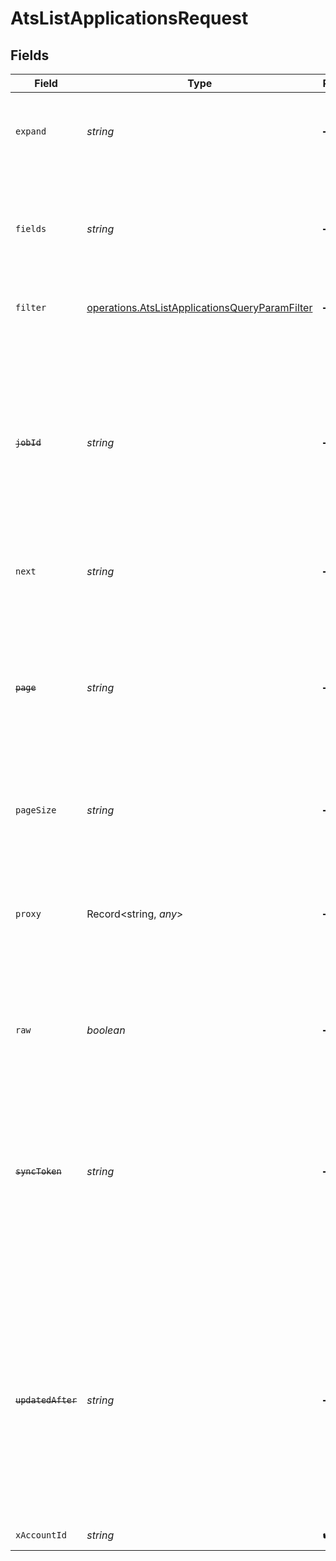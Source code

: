 # AtsListApplicationsRequest


## Fields

| Field                                                                                                                                                                                                                                                                              | Type                                                                                                                                                                                                                                                                               | Required                                                                                                                                                                                                                                                                           | Description                                                                                                                                                                                                                                                                        | Example                                                                                                                                                                                                                                                                            |
| ---------------------------------------------------------------------------------------------------------------------------------------------------------------------------------------------------------------------------------------------------------------------------------- | ---------------------------------------------------------------------------------------------------------------------------------------------------------------------------------------------------------------------------------------------------------------------------------- | ---------------------------------------------------------------------------------------------------------------------------------------------------------------------------------------------------------------------------------------------------------------------------------- | ---------------------------------------------------------------------------------------------------------------------------------------------------------------------------------------------------------------------------------------------------------------------------------- | ---------------------------------------------------------------------------------------------------------------------------------------------------------------------------------------------------------------------------------------------------------------------------------- |
| `expand`                                                                                                                                                                                                                                                                           | *string*                                                                                                                                                                                                                                                                           | :heavy_minus_sign:                                                                                                                                                                                                                                                                 | The comma separated list of fields that will be expanded in the response                                                                                                                                                                                                           | documents                                                                                                                                                                                                                                                                          |
| `fields`                                                                                                                                                                                                                                                                           | *string*                                                                                                                                                                                                                                                                           | :heavy_minus_sign:                                                                                                                                                                                                                                                                 | The comma separated list of fields that will be returned in the response (if empty, all fields are returned)                                                                                                                                                                       | id,candidate_id,job_id,interview_stage,interview_stage_id,rejected_reason,rejected_reason_id,rejected_reason_ids,rejected_reasons,rejected_at,location_id,location_ids,status,application_status,questionnaires,attachments,result_links,created_at,updated_at,documents,candidate |
| `filter`                                                                                                                                                                                                                                                                           | [operations.AtsListApplicationsQueryParamFilter](../../../sdk/models/operations/atslistapplicationsqueryparamfilter.md)                                                                                                                                                            | :heavy_minus_sign:                                                                                                                                                                                                                                                                 | ATS Application Filter                                                                                                                                                                                                                                                             |                                                                                                                                                                                                                                                                                    |
| ~~`jobId`~~                                                                                                                                                                                                                                                                        | *string*                                                                                                                                                                                                                                                                           | :heavy_minus_sign:                                                                                                                                                                                                                                                                 | : warning: ** DEPRECATED **: This will be removed in a future release, please migrate away from it as soon as possible.<br/><br/>Filter for job ID to retrieve a list of applications related to this job                                                                          | cxQiyiuasdFKfdsYfer                                                                                                                                                                                                                                                                |
| `next`                                                                                                                                                                                                                                                                             | *string*                                                                                                                                                                                                                                                                           | :heavy_minus_sign:                                                                                                                                                                                                                                                                 | The unified cursor                                                                                                                                                                                                                                                                 |                                                                                                                                                                                                                                                                                    |
| ~~`page`~~                                                                                                                                                                                                                                                                         | *string*                                                                                                                                                                                                                                                                           | :heavy_minus_sign:                                                                                                                                                                                                                                                                 | : warning: ** DEPRECATED **: This will be removed in a future release, please migrate away from it as soon as possible.<br/><br/>The page number of the results to fetch                                                                                                           |                                                                                                                                                                                                                                                                                    |
| `pageSize`                                                                                                                                                                                                                                                                         | *string*                                                                                                                                                                                                                                                                           | :heavy_minus_sign:                                                                                                                                                                                                                                                                 | The number of results per page                                                                                                                                                                                                                                                     |                                                                                                                                                                                                                                                                                    |
| `proxy`                                                                                                                                                                                                                                                                            | Record<string, *any*>                                                                                                                                                                                                                                                              | :heavy_minus_sign:                                                                                                                                                                                                                                                                 | Query parameters that can be used to pass through parameters to the underlying provider request by surrounding them with 'proxy' key                                                                                                                                               |                                                                                                                                                                                                                                                                                    |
| `raw`                                                                                                                                                                                                                                                                              | *boolean*                                                                                                                                                                                                                                                                          | :heavy_minus_sign:                                                                                                                                                                                                                                                                 | Indicates that the raw request result is returned                                                                                                                                                                                                                                  |                                                                                                                                                                                                                                                                                    |
| ~~`syncToken`~~                                                                                                                                                                                                                                                                    | *string*                                                                                                                                                                                                                                                                           | :heavy_minus_sign:                                                                                                                                                                                                                                                                 | : warning: ** DEPRECATED **: This will be removed in a future release, please migrate away from it as soon as possible.<br/><br/>The sync token to select the only updated results                                                                                                 |                                                                                                                                                                                                                                                                                    |
| ~~`updatedAfter`~~                                                                                                                                                                                                                                                                 | *string*                                                                                                                                                                                                                                                                           | :heavy_minus_sign:                                                                                                                                                                                                                                                                 | : warning: ** DEPRECATED **: This will be removed in a future release, please migrate away from it as soon as possible.<br/><br/>Use a string with a date to only select results updated after that given date                                                                     | 2020-01-01T00:00:00.000Z                                                                                                                                                                                                                                                           |
| `xAccountId`                                                                                                                                                                                                                                                                       | *string*                                                                                                                                                                                                                                                                           | :heavy_check_mark:                                                                                                                                                                                                                                                                 | The account identifier                                                                                                                                                                                                                                                             |                                                                                                                                                                                                                                                                                    |